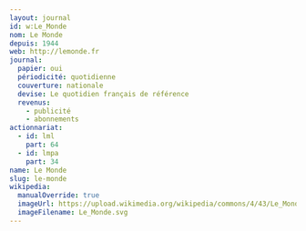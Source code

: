 ```yaml
---
layout: journal
id: w:Le_Monde
nom: Le Monde
depuis: 1944
web: http://lemonde.fr
journal:
  papier: oui
  périodicité: quotidienne
  couverture: nationale
  devise: Le quotidien français de référence
  revenus:
    - publicité
    - abonnements
actionnariat:
  - id: lml
    part: 64
  - id: lmpa
    part: 34
name: Le Monde
slug: le-monde
wikipedia:
  manualOverride: true
  imageUrl: https://upload.wikimedia.org/wikipedia/commons/4/43/Le_Monde.svg
  imageFilename: Le_Monde.svg
---
```


